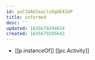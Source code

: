 ```yaml
---
id: yuC1UAU2eaclsOgUE41bP
title: informed
desc: ''
updated: 1635679294654
created: 1635679285643
---
```




- [[p.instanceOf]] [[pc.Activity]]

